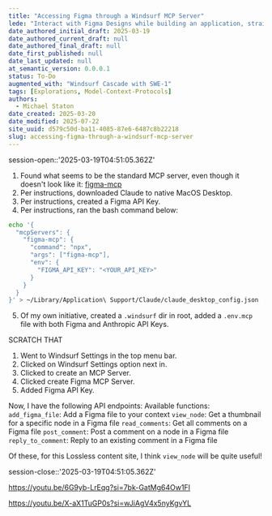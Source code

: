 ```yaml
---
title: "Accessing Figma through a Windsurf MCP Server"
lede: "Interact with Figma Designs while building an application, straight from the IDE"
date_authored_initial_draft: 2025-03-19
date_authored_current_draft: null
date_authored_final_draft: null
date_first_published: null
date_last_updated: null
at_semantic_version: 0.0.0.1
status: To-Do
augmented_with: "Windsurf Cascade with SWE-1"
tags: [Explorations, Model-Context-Protocols]
authors:
  - Michael Staton
date_created: 2025-03-20
date_modified: 2025-07-22
site_uuid: d579c50d-ba11-4085-87e6-6487c8b22218
slug: accessing-figma-through-a-windsurf-mcp-server
---
```

session-open::'2025-03-19T04:51:05.362Z'

1. Found what seems to be the standard MCP server, even though it doesn't look like it: [figma-mcp](https://github.com/MatthewDailey/figma-mcp?tab=readme-ov-file)
2. Per instructions, downloaded Claude to native MacOS Desktop. 
3. Per instructions, created a Figma API Key.
4. Per instructions, ran the bash command below:

```bash
echo '{
  "mcpServers": {
    "figma-mcp": {
      "command": "npx",
      "args": ["figma-mcp"],
      "env": {
        "FIGMA_API_KEY": "<YOUR_API_KEY>"
      }
    }
  }
}' > ~/Library/Application\ Support/Claude/claude_desktop_config.json
```
5. Of my own initiative, created a `.windsurf` dir in root, added a `.env.mcp` file with both Figma and Anthropic API Keys.  

SCRATCH THAT
1. Went to Windsurf Settings in the top menu bar.
2. Clicked on Windsurf Settings option next in. 
3. Clicked to create an MCP Server.
4. Clicked create Figma MCP Server.
5. Added Figma API Key. 

Now, I have the following API endpoints:
Available functions:
`add_figma_file`: Add a Figma file to your context
`view_node`: Get a thumbnail for a specific node in a Figma file
`read_comments`: Get all comments on a Figma file
`post_comment`: Post a comment on a node in a Figma file
`reply_to_comment`: Reply to an existing comment in a Figma file

Of these, for this Lossless content site, I think `view_node` will be quite useful!

session-close::'2025-03-19T04:51:05.362Z'

https://youtu.be/6G9yb-LrEqg?si=7bk-GatMg64Ow1FI

https://youtu.be/X-aX1TuGP0s?si=wJiAgV4x5nyKgvYL